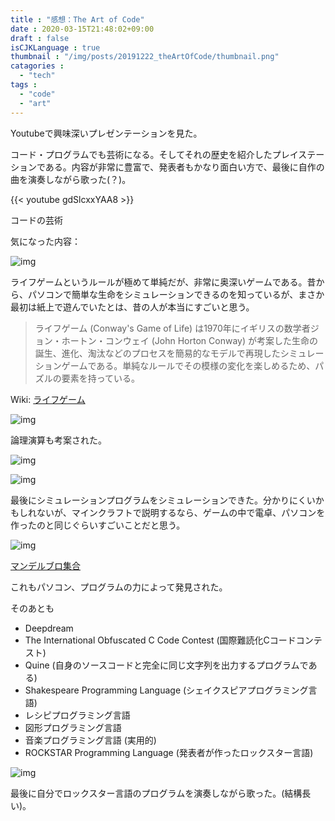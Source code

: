 ```yaml
---
title : "感想：The Art of Code"
date : 2020-03-15T21:48:02+09:00
draft : false
isCJKLanguage : true
thumbnail : "/img/posts/20191222_theArtOfCode/thumbnail.png"
catagories :
  - "tech"
tags :
  - "code"
  - "art"
---
```


Youtubeで興味深いプレゼンテーションを見た。

コード・プログラムでも芸術になる。そしてそれの歴史を紹介したプレイステーションである。内容が非常に豊富で、発表者もかなり面白い方で、最後に自作の曲を演奏しながら歌った(？)。

{{< youtube gdSlcxxYAA8 >}}

コードの芸術

気になった内容：

![img](/img/posts/20191222_theArtOfCode/0001.png)

ライフゲームというルールが極めて単純だが、非常に奥深いゲームである。昔から、パソコンで簡単な生命をシミュレーションできるのを知っているが、まさか最初は紙上で遊んでいたとは、昔の人が本当にすごいと思う。

> ライフゲーム (Conway's Game of Life) は1970年にイギリスの数学者ジョン・ホートン・コンウェイ (John Horton Conway) が考案した生命の誕生、進化、淘汰などのプロセスを簡易的なモデルで再現したシミュレーションゲームである。単純なルールでその模様の変化を楽しめるため、パズルの要素を持っている。

Wiki: [ライフゲーム](https://ja.wikipedia.org/wiki/%E3%83%A9%E3%82%A4%E3%83%95%E3%82%B2%E3%83%BC%E3%83%A0)

![img](/img/posts/20191222_theArtOfCode/0002.png)

論理演算も考案された。

![img](/img/posts/20191222_theArtOfCode/0003.png)

![img](/img/posts/20191222_theArtOfCode/0004.png)

最後にシミュレーションプログラムをシミュレーションできた。分かりにくいかもしれないが、マインクラフトで説明するなら、ゲームの中で電卓、パソコンを作ったのと同じぐらいすごいことだと思う。

![img](/img/posts/20191222_theArtOfCode/0005.png)

[マンデルブロ集合](https://ja.wikipedia.org/wiki/%E3%83%9E%E3%83%B3%E3%83%87%E3%83%AB%E3%83%96%E3%83%AD%E9%9B%86%E5%90%88)

これもパソコン、プログラムの力によって発見された。

そのあとも
- Deepdream
- The International Obfuscated C Code Contest (国際難読化Cコードコンテスト)
- Quine (自身のソースコードと完全に同じ文字列を出力するプログラムである)
- Shakespeare Programming Language (シェイクスピアプログラミング言語)
- レシピプログラミング言語
- 図形プログラミング言語
- 音楽プログラミング言語 (実用的)
- ROCKSTAR Programming Language (発表者が作ったロックスター言語)

![img](/img/posts/20191222_theArtOfCode/0006.png)

最後に自分でロックスター言語のプログラムを演奏しながら歌った。(結構長い)。
